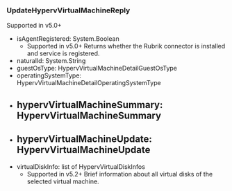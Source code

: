 ### UpdateHypervVirtualMachineReply
Supported in v5.0+

- isAgentRegistered: System.Boolean
  - Supported in v5.0+
  Returns whether the Rubrik connector is installed and service is registered.
- naturalId: System.String
- guestOsType: HypervVirtualMachineDetailGuestOsType
- operatingSystemType: HypervVirtualMachineDetailOperatingSystemType
- hypervVirtualMachineSummary: HypervVirtualMachineSummary
  - 
- hypervVirtualMachineUpdate: HypervVirtualMachineUpdate
  - 
- virtualDiskInfo: list of HypervVirtualDiskInfos
  - Supported in v5.2+
  Brief information about all virtual disks of the selected virtual machine.
